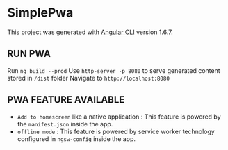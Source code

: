 # SimplePwa

This project was generated with [Angular CLI](https://github.com/angular/angular-cli) version 1.6.7.

## RUN PWA

Run `ng build --prod` 
Use `http-server -p 8080` to serve generated content stored in `/dist` folder
Navigate to `http://localhost:8080`

## PWA FEATURE AVAILABLE

- `Add to homescreen` like a native application : 
This feature is powered by the `manifest.json` inside the app.
- `offline mode` : 
This feature is powered by service worker technology configured in `ngsw-config` inside the app.
